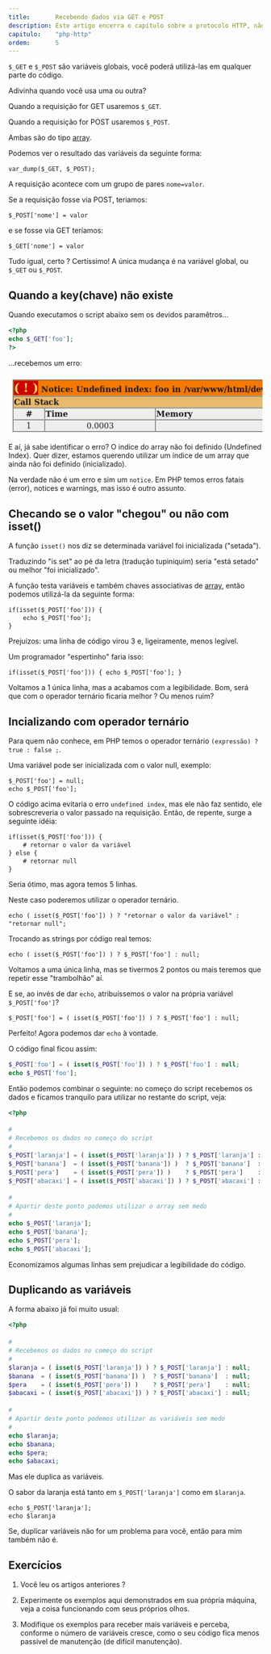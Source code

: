 ```yaml
---
title:       Recebendo dados via GET e POST
description: Este artigo encerra o capítulo sobre o protocolo HTTP, não esgotamos o assunto, apesar de termos explorado exaustivamente. Estamos no lado do servidor recebendo os dados das requisições GET e POST
capitulo:    "php-http"
ordem:       5
---
```


`$_GET` e `$_POST` são variáveis globais, você poderá utilizá-las em qualquer parte do código.

Adivinha quando você usa uma ou outra?

Quando a requisição for GET usaremos `$_GET`.

Quando a requisição for POST usaremos `$_POST`.

Ambas são do tipo [array](/php/criando-e-iterando-um-array/).

Podemos ver o resultado  das variáveis da seguinte forma:

    var_dump($_GET, $_POST);

A requisição acontece com um grupo de pares `nome=valor`.

Se a requisição fosse via POST, teriamos:

    $_POST['nome'] = valor

e se fosse via GET teríamos:

    $_GET['nome'] = valor

Tudo igual, certo ? Certíssimo! A única mudança é na variável global, ou `$_GET` ou `$_POST`.



## Quando a key(chave) não existe


Quando executamos o script abaixo sem os devidos paramêtros...

```php
<?php
echo $_GET['foo'];
?>
```

...recebemos um erro:

!["PHP erro undefined index"](undefined-index.png "PHP erro undefined index")

E aí, já sabe identificar o erro? O indice do array não foi definido (Undefined Index). Quer dizer, estamos querendo
utilizar um índice de um array que ainda não foi definido (inicializado).

Na verdade não é um erro e sim um `notice`. Em PHP temos erros fatais (error), notices e warnings, mas isso é outro assunto.



## Checando se o valor "chegou" ou não com isset()


A função `isset()` nos diz se determinada variável foi inicializada ("setada").

Traduzindo "is set" ao pé da letra (tradução tupiniquim) seria "está setado" ou melhor "foi inicializado".

A função testa variáveis e também chaves associativas de [array](/php/criando-e-iterando-um-array/), então podemos utilizá-la
da seguinte forma:

    if(isset($_POST['foo'])) {
        echo $_POST['foo'];
    }

Prejuízos: uma linha de código virou 3 e, ligeiramente, menos legível.

Um programador "espertinho" faria isso:

    if(isset($_POST['foo'])) { echo $_POST['foo']; }

Voltamos a 1 única linha, mas a acabamos com a legibilidade. Bom, será que com o operador ternário ficaria melhor ?
Ou menos ruim?



## Incializando com operador ternário


Para quem não conhece, em PHP temos o operador ternário  `(expressão) ? true : false ;`.

Uma variável pode ser inicializada com o valor null, exemplo:

    $_POST['foo'] = null;
    echo $_POST['foo'];

O código acima evitaria o erro `undefined index`, mas ele não faz sentido, ele sobrescreveria o valor passado na requisição.
Então, de repente, surge a seguinte idéia:

    if(isset($_POST['foo'])) {
        # retornar o valor da variável
    } else {
        # retornar null
    }

Seria ótimo, mas agora temos 5 linhas.

Neste caso poderemos utilizar o operador ternário.

    echo ( isset($_POST['foo']) ) ? "retornar o valor da variável" : "retornar null";

Trocando as strings por código real temos:

    echo ( isset($_POST['foo']) ) ? $_POST['foo'] : null;

Voltamos a uma única linha, mas se tivermos 2 pontos ou mais teremos que repetir esse "trambolhão" aí.

E se, ao invés de dar `echo`, atribuíssemos o valor na própria variável `$_POST['foo']`?

    $_POST['foo'] = ( isset($_POST['foo']) ) ? $_POST['foo'] : null;

Perfeito! Agora podemos dar `echo` à vontade.

O código final ficou assim:

```php
$_POST['foo'] = ( isset($_POST['foo']) ) ? $_POST['foo'] : null;
echo $_POST['foo'];
```


Então podemos combinar o seguinte: no começo do script recebemos os dados e ficamos tranquilo para utilizar no restante
do script, veja:

```php
<?php

#
# Recebemos os dados no começo do script
#
$_POST['laranja'] = ( isset($_POST['laranja']) ) ? $_POST['laranja'] : null;
$_POST['banana']  = ( isset($_POST['banana']) )  ? $_POST['banana']  : null;
$_POST['pera']    = ( isset($_POST['pera']) )    ? $_POST['pera']    : null;
$_POST['abacaxi'] = ( isset($_POST['abacaxi']) ) ? $_POST['abacaxi'] : null;

#
# Apartir deste ponto podemos utilizar o array sem medo
#
echo $_POST['laranja'];
echo $_POST['banana'];
echo $_POST['pera'];
echo $_POST['abacaxi'];
```

Economizamos algumas linhas sem prejudicar a legibilidade do código.



## Duplicando as variáveis


A forma abaixo já foi muito usual:

```php
<?php

#
# Recebemos os dados no começo do script
#
$laranja = ( isset($_POST['laranja']) ) ? $_POST['laranja'] : null;
$banana  = ( isset($_POST['banana']) )  ? $_POST['banana']  : null;
$pera    = ( isset($_POST['pera']) )    ? $_POST['pera']    : null;
$abacaxi = ( isset($_POST['abacaxi']) ) ? $_POST['abacaxi'] : null;

#
# Apartir deste ponto podemos utilizar as variáveis sem medo
#
echo $laranja;
echo $banana;
echo $pera;
echo $abacaxi;
```

Mas ele duplica as variáveis.

O sabor da laranja está tanto em `$_POST['laranja']` como em `$laranja`.

    echo $_POST['laranja'];
    echo $laranja

Se, duplicar variáveis não for um problema para você, então para mim também não é.



## Exercícios

1) Você leu os artigos anteriores ?

2) Experimente os exemplos aqui demonstrados em sua própria máquina, veja a coisa funcionando com seus próprios olhos.

3) Modifique os exemplos para receber mais variáveis e perceba, conforme o número de variáveis cresce, como o seu código
fica menos passível de manutenção (de difícil manutenção).


